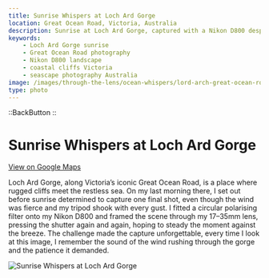 ```yaml
---
title: Sunrise Whispers at Loch Ard Gorge
location: Great Ocean Road, Victoria, Australia
description: Sunrise at Loch Ard Gorge, captured with a Nikon D800 despite strong winds and shaking gear — a lasting memory of the Great Ocean Road.
keywords:
    - Loch Ard Gorge sunrise
    - Great Ocean Road photography
    - Nikon D800 landscape
    - coastal cliffs Victoria
    - seascape photography Australia
image: /images/through-the-lens/ocean-whispers/lord-arch-great-ocean-road.jpg
type: photo
---
```


::BackButton
::

# Sunrise Whispers at Loch Ard Gorge

<a href="https://www.google.com/maps/search/?api=1&query=Tom+and+Eva+Lookout,+Victoria,+Australia" target="_blank" rel="noopener noreferrer">View on Google Maps</a>

Loch Ard Gorge, along Victoria’s iconic Great Ocean Road, is a place where rugged cliffs meet the restless sea. On my last morning there, I set out before sunrise determined to capture one final shot, even though the wind was fierce and my tripod shook with every gust. I fitted a circular polarising filter onto my Nikon D800 and framed the scene through my 17–35mm lens, pressing the shutter again and again, hoping to steady the moment against the breeze. The challenge made the capture unforgettable, every time I look at this image, I remember the sound of the wind rushing through the gorge and the patience it demanded.

![Sunrise Whispers at Loch Ard Gorge](/images/through-the-lens/ocean-whispers/lord-arch-great-ocean-road.jpg)

<div class="mb-8"></div>
